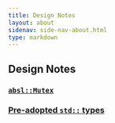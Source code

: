 ```yaml
---
title: Design Notes
layout: about
sidenav: side-nav-about.html
type: markdown
---
```


## Design Notes

### [`absl::Mutex`](mutex)

### [Pre-adopted `std::` types](dropin-types)